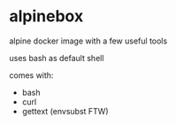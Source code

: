 # alpinebox
alpine docker image with a few useful tools

uses bash as default shell

comes with:
- bash
- curl
- gettext (envsubst FTW)
